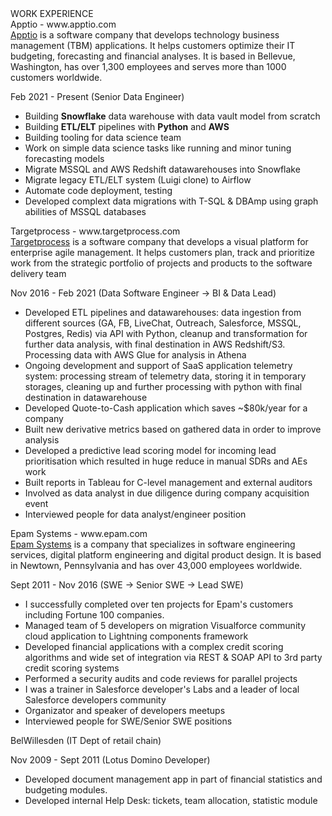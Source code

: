 <div class="section-header">WORK EXPERIENCE</div>

<div class="print-only company-header">Apptio - www.apptio.com</div>
<a  class="no-print" href="https://apptio.com">Apptio</a>
<span>
is a software company that develops technology business management (TBM) applications. It helps customers optimize their IT budgeting, forecasting and financial analyses. It is based in Bellevue, Washington, has over 1,300 employees and serves more than 1000 customers worldwide.
</span>

<p>Feb 2021 - Present (<span class="job-title">Senior Data Engineer</span>)</p>

- Building **Snowflake** data warehouse with data vault model from scratch
- Building **ETL/ELT** pipelines with **Python** and **AWS**
- Building tooling for data science team
- Work on simple data science tasks like running and minor tuning forecasting models
- Migrate MSSQL and AWS Redshift datawarehouses into Snowflake
- Migrate legacy ETL/ELT system (Luigi clone) to Airflow
- Automate code deployment, testing
- Developed complext data migrations with T-SQL & DBAmp using graph abilities of MSSQL databases

<div class="print-only company-header">Targetprocess - www.targetprocess.com</div>
<a class="no-print" href="https://targetprocess.com">Targetprocess</a>
<span>
is a software company that develops a visual platform for enterprise agile management. It helps customers plan, track and prioritize work from the strategic portfolio of projects and products to the software delivery team
</span>

<p>Nov 2016 - Feb 2021 (<span class="job-title">Data Software Engineer → BI & Data Lead</span>)</p>

- Developed ETL pipelines and datawarehouses: data ingestion from different sources (GA, FB, LiveChat, Outreach, Salesforce, MSSQL, Postgres, Redis) via API with Python, cleanup and transformation for further data analysis, with final destination in AWS Redshift/S3. Processing data with AWS Glue for analysis in Athena
- Ongoing development and support of SaaS application telemetry system: processing stream of telemetry data, storing it in temporary storages, cleaning up and further processing with python with final destination in datawarehouse
- Developed Quote-to-Cash application which saves ~$80k/year for a company
- Built new derivative metrics based on gathered data in order to improve analysis
- Developed a predictive lead scoring model for incoming lead prioritisation which resulted in huge reduce in manual SDRs and AEs work
- Built reports in Tableau for C-level management and external auditors
- Involved as data analyst in due diligence during company acquisition event
- Interviewed people for data analyst/engineer position


<div class="print-only company-header">Epam Systems - www.epam.com</div>
<a class="no-print" href="https://epam.com">Epam Systems</a>
<span>
is a company that specializes in software engineering services, digital platform engineering and digital product design. It is based in Newtown, Pennsylvania and has over 43,000 employees worldwide.
</span>


<p>Sept 2011 - Nov 2016 (<span class="job-title">SWE → Senior SWE → Lead SWE</span>)</p>

- I successfully completed over ten projects for Epam's customers including Fortune 100 companies.
- Managed team of 5 developers on migration Visualforce community cloud application to Lightning components framework
- Developed financial applications with a complex credit scoring algorithms and wide set of integration via REST & SOAP API to 3rd party credit scoring systems
- Performed a security audits and code reviews for parallel projects
- I was a trainer in Salesforce developer's Labs and a leader of local Salesforce developers community
- Organizator and speaker of developers meetups
- Interviewed people for SWE/Senior SWE positions

<div class="company-header">BelWillesden (IT Dept of retail chain)</div>
<p>Nov 2009 - Sept 2011 (<span class="job-title">Lotus Domino Developer</span>)</p>

- Developed document management app in part of financial statistics and budgeting modules.
- Developed internal Help Desk: tickets, team allocation, statistic module
